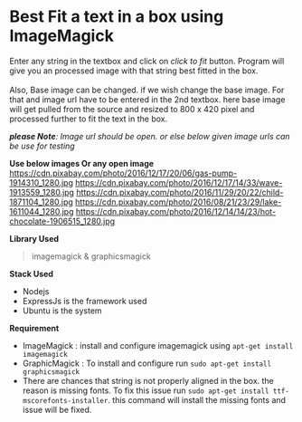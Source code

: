 # Best Fit a text in a box using ImageMagick
Enter any string in the textbox and click on _click to fit_ button. Program will give you an processed image with that string best fitted in the box.
<br /><br />
Also, Base image can be changed. if we wish change the base image. For that and image url have to be entered in the 2nd textbox. here base image will get pulled from the source and resized to 800 x 420 pixel and processed further to fit the text in the box. <br /> 

_**please Note**: Image url should be open. or else below given image urls can be use for testing_


**Use below images Or any open image** <br />
https://cdn.pixabay.com/photo/2016/12/17/20/06/gas-pump-1914310_1280.jpg
https://cdn.pixabay.com/photo/2016/12/17/14/33/wave-1913559_1280.jpg
https://cdn.pixabay.com/photo/2016/11/29/20/22/child-1871104_1280.jpg
https://cdn.pixabay.com/photo/2016/08/21/23/29/lake-1611044_1280.jpg
https://cdn.pixabay.com/photo/2016/12/14/14/23/hot-chocolate-1906515_1280.jpg

**Library Used**
> imagemagick & graphicsmagick

**Stack Used**
- Nodejs 
- ExpressJs is the framework used
- Ubuntu is the system

**Requirement**
- ImageMagick : install and configure imagemagick using `apt-get install imagemagick`
- GraphicMagick : To install and configure run `sudo apt-get install graphicsmagick`
- There are chances that string is not properly aligned in the box. the reason is missing fonts. To fix this issue run `sudo apt-get install ttf-mscorefonts-installer`. this command will install the missing fonts and issue will be fixed.

